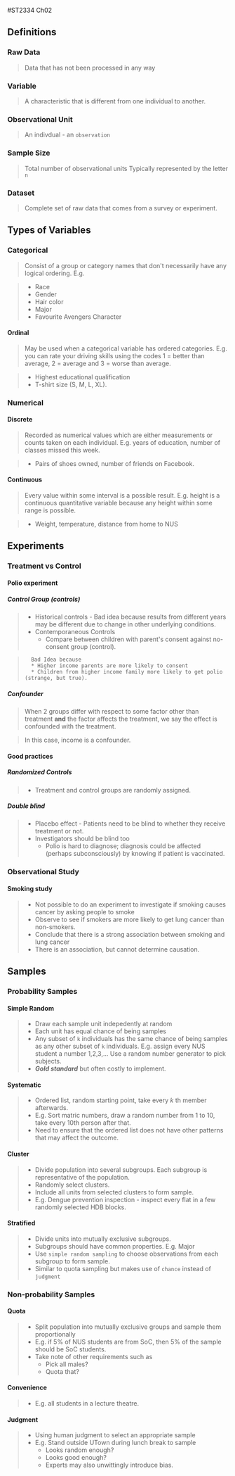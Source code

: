 #ST2334 Ch02
## Definitions
### Raw Data
> Data that has not been processed in any way

### Variable
> A characteristic that is different from one individual to another.

### Observational Unit
> An indivdual - an `observation`

### Sample Size
> Total number of observational units
> Typically represented by the letter `n`

### Dataset
> Complete set of raw data that comes from a survey or experiment.

## Types of Variables
### Categorical
> Consist of a group or category names that don't necessarily have any logical ordering.
> E.g.

> * Race
> * Gender
> * Hair color
> * Major
> * Favourite Avengers Character 

#### Ordinal
> May be used when a categorical variable has ordered categories. E.g. you can rate your driving skills using the codes 1 = better than average, 2 = average and 3 = worse than average.

> * Highest educational qualification
> * T-shirt size (S, M, L, XL).

### Numerical
#### Discrete
> Recorded as numerical values which are either measurements or counts taken on each individual. E.g. years of education, number of classes missed this week.

> * Pairs of shoes owned, number of friends on Facebook.

#### Continuous
> Every value within some interval is a possible result. E.g. height is a continuous quantitative variable because any height within some range is possible.

> * Weight, temperature, distance from home to NUS

## Experiments
### Treatment vs Control
#### Polio experiment
##### Control Group (controls)
> * Historical controls - Bad idea because results from different years may be different due to change in other underlying conditions.
> * Contemporaneous Controls
> 	* Compare between children with parent's consent against no-consent group (control).

> 		Bad Idea because
>		* Higher income parents are more likely to consent
>		* Children from higher income family more likely to get polio (strange, but true).

##### Confounder
> When 2 groups differ with respect to some factor other than treatment **and** the factor affects the treatment, we say the effect is confounded with the treatment.

> In this case, income is a confounder.

#### Good practices
##### Randomized Controls
> * Treatment and control groups are randomly assigned.

##### Double blind
> * Placebo effect - Patients need to be blind to whether they receive treatment or not.
> * Investigators should be blind too
> 	* Polio is hard to diagnose; diagnosis could be affected (perhaps subconsciously) by knowing if patient is vaccinated.

### Observational Study
#### Smoking study
> * Not possible to do an experiment to investigate if smoking causes cancer by asking people to smoke
> * Observe to see if smokers are more likely to get lung cancer than non-smokers.
> * Conclude that there is a strong association between smoking and lung cancer
> * There is an association, but cannot determine causation.

## Samples
### Probability Samples
#### Simple Random
> * Draw each sample unit indepedently at random
> * Each unit has equal chance of being samples
> * Any subset of `k` individuals has the same chance of being samples as any other subset of `k` individuals. E.g. assign every NUS student a number 1,2,3,... Use a random number generator to pick subjects.
> * ***Gold standard*** but often costly to implement.

#### Systematic
> * Ordered list, random starting point, take every *k* th member afterwards.
> * E.g. Sort matric numbers, draw a random number from 1 to 10, take every 10th person after that.
> * Need to ensure that the ordered list does not have other patterns that may affect the outcome.

#### Cluster
> * Divide population into several subgroups. Each subgroup is representative of the population.
> * Randomly select clusters.
> * Include all units from selected clusters to form sample.
> * E.g. Dengue prevention inspection - inspect every flat in a few randomly selected HDB blocks.

#### Stratified
> * Divide units into mutually exclusive subgroups.
> * Subgroups should have common properties. E.g. Major
> * Use `simple random sampling` to choose observations from each subgroup to form sample.
> * Similar to quota sampling but makes use of `chance` instead of `judgment`
 
### Non-probability Samples
#### Quota
> * Split population into mutually exclusive groups and sample them proportionally
> * E.g. if 5% of NUS students are from SoC, then 5% of the sample should be SoC students.
> * Take note of other requirements such as
> 	* Pick all males?
> 	* Quota that?

#### Convenience
> * E.g. all students in a lecture theatre.

#### Judgment
> * Using human judgment to select an appropriate sample
> * E.g. Stand outside UTown during lunch break to sample
> 	* Looks random enough?
> 	* Looks good enough?
> 	* Experts may also unwittingly introduce bias.